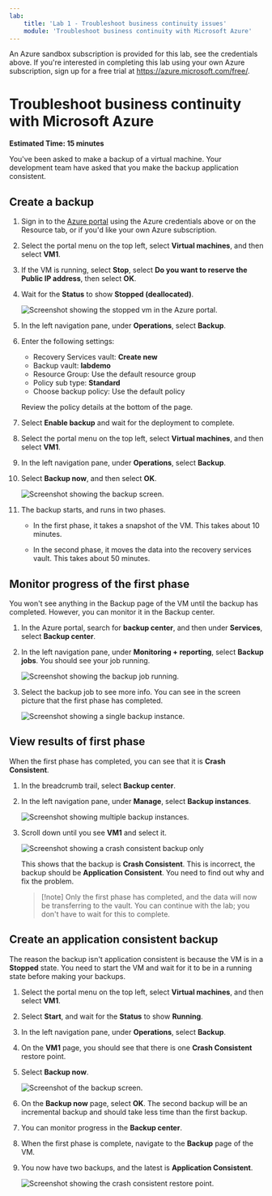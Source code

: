 ```yaml
---
lab:
    title: 'Lab 1 - Troubleshoot business continuity issues'
    module: 'Troubleshoot business continuity with Microsoft Azure'
---
```


An Azure sandbox subscription is provided for this lab, see the credentials above. If you're interested in completing this lab using your own Azure subscription, sign up for a free trial at <https://azure.microsoft.com/free/>.

# Troubleshoot business continuity with Microsoft Azure

**Estimated Time: 15 minutes**

You've been asked to make a backup of a virtual machine. Your development team have asked that you make the backup application consistent.

## Create a backup

1. Sign in to the [Azure portal](https://portal.azure.com) using the Azure credentials above or on the Resource tab, or if you'd like your own Azure subscription.

1. Select the portal menu on the top left, select **Virtual machines**, and then select **VM1**.

1. If the VM is running, select **Stop**, select **Do you want to reserve the Public IP address**, then select **OK**. 

1. Wait for the **Status** to show **Stopped (deallocated)**.

    ![Screenshot showing the stopped vm in the Azure portal.](../media/mod1-stopped-vm.png)

1. In the left navigation pane, under **Operations**, select **Backup**.

1. Enter the following settings:

   - Recovery Services vault: **Create new**
   - Backup vault: **labdemo**
   - Resource Group: Use the default resource group
   - Policy sub type: **Standard**
   - Choose backup policy: Use the default policy

    Review the policy details at the bottom of the page.

1. Select **Enable backup** and wait for the deployment to complete.

1. Select the portal menu on the top left, select **Virtual machines**, and then select **VM1**.

1. In the left navigation pane, under **Operations**, select **Backup**.

1. Select **Backup now**, and then select **OK**.

    ![Screenshot showing the backup screen.](../media/4-machine-backup-screen.png)

1. The backup starts, and runs in two phases.

    - In the first phase, it takes a snapshot of the VM. This takes about 10 minutes.

    - In the second phase, it moves the data into the recovery services vault. This takes about 50 minutes.

## Monitor progress of the first phase

You won't see anything in the Backup page of the VM until the backup has completed. However, you can monitor it in the Backup center.

1. In the Azure portal, search for **backup center**, and then under **Services**, select **Backup center**.

1. In the left navigation pane, under **Monitoring + reporting**, select **Backup jobs**. You should see your job running.

    ![Screenshot showing the backup job running.](../media/4-backup-instances.png)

1. Select the backup job to see more info. You can see in the screen picture that the first phase has completed.

    ![Screenshot showing a single backup instance.](../media/4-single-backup.png)

## View results of first phase

When the first phase has completed, you can see that it is **Crash Consistent**.

1. In the breadcrumb trail, select **Backup center**.

1. In the left navigation pane, under **Manage**, select **Backup instances**.

    ![Screenshot showing multiple backup instances.](../media/4-multiple-backups.png)

1. Scroll down until you see **VM1** and select it.

    ![Screenshot showing a crash consistent backup only](../media/mod1-crash-consistent-backup.png)

    This shows that the backup is **Crash Consistent**. This is incorrect, the backup should be **Application Consistent**. You need to find out why and fix the problem.

    > [!note] Only the first phase has completed, and the data will now be transferring to the vault. You can continue with the lab; you don't have to wait for this to complete.

 
## Create an application consistent backup

The reason the backup isn't application consistent is because the VM is in a **Stopped** state. You need to start the VM and wait for it to be in a running state before making your backups.

1. Select the portal menu on the top left, select **Virtual machines**, and then select **VM1**.

1. Select **Start**, and wait for the **Status** to show **Running**.

1. In the left navigation pane, under **Operations**, select **Backup**.

1. On the **VM1** page, you should see that there is one **Crash Consistent** restore point.

1. Select **Backup now**.

    ![Screenshot of the backup screen.](../media/4-backup-screen.png)

1. On the **Backup now** page, select **OK**. The second backup will be an incremental backup and should take less time than the first backup.

1. You can monitor progress in the **Backup center**.

1. When the first phase is complete, navigate to the **Backup** page of the VM. 
1. You now have two backups, and the latest is **Application Consistent**.

    ![Screenshot showing the crash consistent restore point.](../media/4-crash-instance-restore-point.png)


